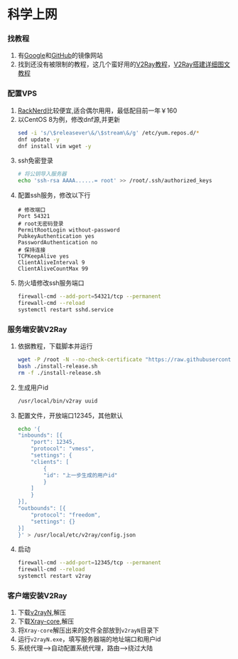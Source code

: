 # 科学上网
### 找教程
1. 有[Google](https://search.njau.cf/)和[GitHub](https://hub.nuaa.cf/)的镜像网站
2. 找到还没有被限制的教程，这几个蛮好用的[V2Ray教程](https://itlanyan.com/v2ray-tutorial/)，[V2Ray搭建详细图文教程](https://hub.nuaa.cf/233boy/v2ray/wiki/V2Ray%E6%90%AD%E5%BB%BA%E8%AF%A6%E7%BB%86%E5%9B%BE%E6%96%87%E6%95%99%E7%A8%8B)
### 配置VPS
1. [RackNerd](https://www.racknerd.com/)比较便宜,适合偶尔用用，最低配目前一年￥160
2. 以CentOS 8为例，修改dnf源,并更新
    ```bash
    sed -i 's/\$releasever\&/\$stream\&/g' /etc/yum.repos.d/*
    dnf update -y
    dnf install vim wget -y
    ```
3. ssh免密登录
    ```bash
    # 将公钥导入服务器
    echo 'ssh-rsa AAAA......= root' >> /root/.ssh/authorized_keys
    ```
4. 配置ssh服务，修改以下行
    ```
    # 修改端口
    Port 54321
    # root无密码登录
    PermitRootLogin without-password
    PubkeyAuthentication yes
    PasswordAuthentication no
    # 保持连接
    TCPKeepAlive yes
    ClientAliveInterval 9
    ClientAliveCountMax 99
    ```
5. 防火墙修改ssh服务端口
    ```bash
    firewall-cmd --add-port=54321/tcp --permanent
    firewall-cmd --reload
    systemctl restart sshd.service
    ```

### 服务端安装V2Ray
1. 依据教程，下载脚本并运行
    ```bash
    wget -P /root -N --no-check-certificate "https://raw.githubusercontent.com/v2fly/fhs-install-v2ray/master/install-release.sh"
    bash ./install-release.sh
    rm -f ./install-release.sh
    ```
2. 生成用户id
    ```bash
    /usr/local/bin/v2ray uuid
    ```
3. 配置文件，开放端口12345，其他默认
    ```bash
    echo '{
    "inbounds": [{
        "port": 12345,
        "protocol": "vmess",
        "settings": {
        "clients": [
            {
            "id": "上一步生成的用户id"
            }
        ]
        }
    }],
    "outbounds": [{
        "protocol": "freedom",
        "settings": {}
    }]
    }' > /usr/local/etc/v2ray/config.json
    ```
4. 启动
    ```bash
    firewall-cmd --add-port=12345/tcp --permanent
    firewall-cmd --reload
    systemctl restart v2ray
    ```
### 客户端安装V2Ray
1. 下载[v2rayN](https://github.com/2dust/v2rayN/releases),解压
2. 下载[Xray-core](https://github.com/XTLS/Xray-core/releases),解压
3. 将`Xray-core`解压出来的文件全部放到`v2rayN`目录下
4. 运行`v2rayN.exe`，填写服务器端的地址端口和用户id
5. 系统代理-->自动配置系统代理，路由-->绕过大陆